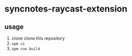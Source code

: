 # syncnotes-raycast-extension

## usage

1. clone clone this repository
1. `npm ci`
1. `npm run build`

